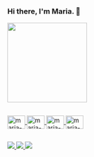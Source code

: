 

### Hi there, I'm Maria. 👋

<div>
  <a href="https://www.beacons.ai/mariacarolbandeira7"/>
    <img height="180em" src="https://github-readme-stats.vercel.app/api?username=mariacarolinamaniga&theme=radical&show_icons=true&show_all_commits=true"/> 
</div>

##

<div>
   <img align="center" alt="maria-html" height="30" width="40" src="https://cdn.jsdelivr.net/npm/devicons@1.8.0/!SVG/html5.svg" />
   <img align="center" alt="maria-css" height="30" width="40" src="https://cdn.jsdelivr.net/npm/devicons@1.8.0/!SVG/css3.svg" />
   <img align="center" alt="maria-javascript" height="30" width="40" src="https://cdn.jsdelivr.net/npm/devicons@1.8.0/!SVG/javascript_1.svg" />
   <img align="center" alt="maria-linux" height="30" width="40" src="https://cdn.jsdelivr.net/npm/devicons@1.8.0/!SVG/linux.svg" />
   
</div>


 
##

<div>
   <a href="https://www.linkedin.com/in/mariacarolbandeira/" target="_blank"><img src="https://img.shields.io/badge/LinkedIn-0077B5?style=for-the-badge&logo=linkedin&logoColor=white"/> 
   <a href="https://wa.me/5511945811861?text=Oi%2C+Maria%21+%3A%29" target="_blank"><img src="https://img.shields.io/badge/WhatsApp-25D366?style=for-the-badge&logo=whatsapp&logoColor=white"/>  
   <a href="malito:mariacarolbandeira7@gmail.com" target="_blank"><img src="https://img.shields.io/badge/Gmail-D14836?style=for-the-badge&logo=gmail&logoColor=white"/>
</div>


